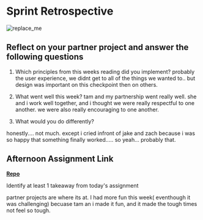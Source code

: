# Sprint Retrospective

![replace_me](https://codeworks.blob.core.windows.net/public/assets/img/illustrations/placeholder.svg)

## Reflect on your partner project and answer the following questions

1. Which principles from this weeks reading did you implement?
probably the user experience, we didnt get to all of the things we wanted to.. but design was important on this checkpoint then on others. 
2. What went well this week?
tam and my partnership went really well. she and i work well together, and i thought we were really respectful to one another. we were also really encouraging to one another. 

3. What would you do differently?

honestly.... not much. 
except i cried infront of jake and zach because i was so happy that something finally worked..... so yeah... probably that. 
## Afternoon Assignment Link

**[Repo](https://github.com/hannahprather/planit)**

Identify at least 1 takeaway from today's assignment

partner projects are where its at. I had more fun this week( eventhough it was challenging) becuase tam an i made it fun, and it made the tough times not feel so tough. 